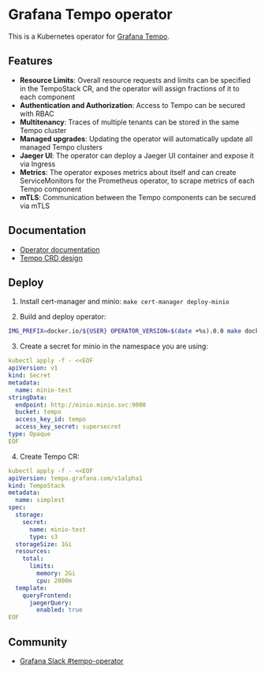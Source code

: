 # Grafana Tempo operator

This is a Kubernetes operator for [Grafana Tempo](https://github.com/grafana/tempo).


## Features

* **Resource Limits**: Overall resource requests and limits can be specified in the TempoStack CR, and the operator will assign fractions of it to each component
* **Authentication and Authorization**: Access to Tempo can be secured with RBAC
* **Multitenancy**: Traces of multiple tenants can be stored in the same Tempo cluster
* **Managed upgrades**: Updating the operator will automatically update all managed Tempo clusters
* **Jaeger UI**: The operator can deploy a Jaeger UI container and expose it via Ingress
* **Metrics**: The operator exposes metrics about itself and can create ServiceMonitors for the Prometheus operator, to scrape metrics of each Tempo component
* **mTLS**: Communication between the Tempo components can be secured via mTLS


## Documentation

* [Operator documentation](https://tempo-operator.netlify.app)
* [Tempo CRD design](https://docs.google.com/document/d/1avSSf__R226l2b3hbcpXlYH7w6iKtXZsd9VTcpxDqng/edit)


## Deploy

1. Install cert-manager and minio: `make cert-manager deploy-minio`

2. Build and deploy operator:

```bash
IMG_PREFIX=docker.io/${USER} OPERATOR_VERSION=$(date +%s).0.0 make docker-build docker-push deploy
``` 

3. Create a secret for minio in the namespace you are using:
```yaml
kubectl apply -f - <<EOF
apiVersion: v1
kind: Secret
metadata:
  name: minio-test
stringData:
  endpoint: http://minio.minio.svc:9000
  bucket: tempo
  access_key_id: tempo
  access_key_secret: supersecret
type: Opaque
EOF
```
4. Create Tempo CR:

```yaml
kubectl apply -f - <<EOF
apiVersion: tempo.grafana.com/v1alpha1
kind: TempoStack
metadata:
  name: simplest
spec:
  storage:
    secret:
      name: minio-test
      type: s3
  storageSize: 1Gi
  resources:
    total:
      limits:
        memory: 2Gi
        cpu: 2000m
  template:
    queryFrontend:
      jaegerQuery:
        enabled: true
EOF
```


## Community

* [Grafana Slack #tempo-operator](https://grafana.slack.com/archives/C0414EUU39A)
